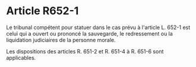 # Article R652-1

Le tribunal compétent pour statuer dans le cas prévu à l'article L. 652-1 est celui qui a ouvert ou prononcé la sauvegarde, le redressement ou la liquidation judiciaires de la personne morale.

Les dispositions des articles R. 651-2 et R. 651-4 à R. 651-6 sont applicables.
